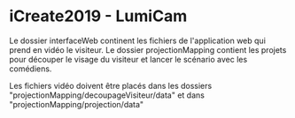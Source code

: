 # iCreate2019 - LumiCam
Le dossier interfaceWeb continent les fichiers de l'application web qui prend en vidéo le visiteur.
Le dossier projectionMapping contient les projets pour découper le visage du visiteur et lancer le scénario avec les comédiens.


Les fichiers vidéo doivent être placés dans les dossiers "projectionMapping/decoupageVisiteur/data" et dans "projectionMapping/projection/data"
